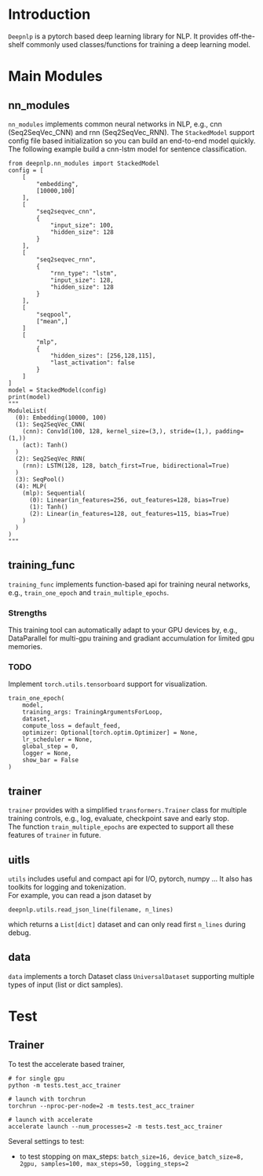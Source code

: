 # Introduction
`Deepnlp` is a pytorch based deep learning library for NLP. It provides off-the-shelf commonly used classes/functions for training a deep learning model.

# Main Modules
## nn_modules
`nn_modules` implements common neural networks in NLP, e.g., cnn (Seq2SeqVec_CNN) and rnn (Seq2SeqVec_RNN). The `StackedModel` support config file based initialization so you can build an end-to-end model quickly. The following example build a cnn-lstm model for sentence classification.
```
from deepnlp.nn_modules import StackedModel
config = [
    [
        "embedding",
        [10000,100]
    ],
    [
        "seq2seqvec_cnn",
        {
            "input_size": 100,
            "hidden_size": 128
        }
    ],
    [
        "seq2seqvec_rnn",
        {
            "rnn_type": "lstm",
            "input_size": 128,
            "hidden_size": 128
        }
    ],
    [
        "seqpool",
        ["mean",]
    ]
    [
        "mlp",
        {
            "hidden_sizes": [256,128,115],
            "last_activation": false
        }
    ]
]
model = StackedModel(config)
print(model)
"""
ModuleList(
  (0): Embedding(10000, 100)
  (1): Seq2SeqVec_CNN(
    (cnn): Conv1d(100, 128, kernel_size=(3,), stride=(1,), padding=(1,))
    (act): Tanh()
  )
  (2): Seq2SeqVec_RNN(
    (rnn): LSTM(128, 128, batch_first=True, bidirectional=True)
  )
  (3): SeqPool()
  (4): MLP(
    (mlp): Sequential(
      (0): Linear(in_features=256, out_features=128, bias=True)
      (1): Tanh()
      (2): Linear(in_features=128, out_features=115, bias=True)
    )
  )
)
"""
``` 
## training_func
`training_func` implements function-based api for training neural networks, e.g., `train_one_epoch` and `train_multiple_epochs`.
### Strengths
This training tool can automatically adapt to your GPU devices by, e.g., DataParallel for multi-gpu training and gradiant accumulation for limited gpu memories.
### TODO
Implement `torch.utils.tensorboard` support for visualization.
```
train_one_epoch(
    model,
    training_args: TrainingArgumentsForLoop,
    dataset,
    compute_loss = default_feed,
    optimizer: Optional[torch.optim.Optimizer] = None,
    lr_scheduler = None,
    global_step = 0,
    logger = None,
    show_bar = False
)
```
## trainer
`trainer` provides with a simplified `transformers.Trainer` class for multiple training controls, e.g., log, evaluate, checkpoint save and early stop.   
The function `train_multiple_epochs` are expected to support all these features of `trainer` in future.

## uitls
`utils` includes useful and compact api for I/O, pytorch, numpy ... It also has toolkits for logging and tokenization.  
For example, you can read a json dataset by
```
deepnlp.utils.read_json_line(filename, n_lines)
```
which returns a `List[dict]` dataset and can only read first `n_lines` during debug.

## data
`data` implements a torch Dataset class `UniversalDataset` supporting multiple types of input (list or dict samples).

# Test
## Trainer
To test the accelerate based trainer,
```
# for single gpu
python -m tests.test_acc_trainer

# launch with torchrun
torchrun --nproc-per-node=2 -m tests.test_acc_trainer

# launch with accelerate
accelerate launch --num_processes=2 -m tests.test_acc_trainer
```
Several settings to test:
- to test stopping on max_steps: `batch_size=16, device_batch_size=8, 2gpu, samples=100, max_steps=50, logging_steps=2`